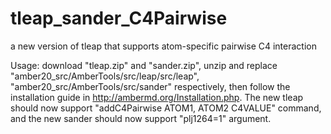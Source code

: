 # tleap_sander_C4Pairwise
a new version of tleap that supports atom-specific pairwise C4 interaction

Usage: download "tleap.zip" and "sander.zip", unzip and replace "amber20_src/AmberTools/src/leap/src/leap", "amber20_src/AmberTools/src/sander" respectively, then follow the installation guide in http://ambermd.org/Installation.php. The new tleap should now support "addC4Pairwise ATOM1, ATOM2 C4VALUE" command, and the new sander should now support "plj1264=1" argument. 
